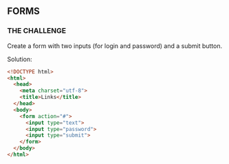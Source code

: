 ## FORMS

 ### THE CHALLENGE

Create a form with two inputs (for login and password) and a submit button.



Solution:

```html
<!DOCTYPE html>
<html>
  <head>
    <meta charset="utf-8">
    <title>Links</title>
  </head>
  <body>
    <form action="#">
      <input type="text">
      <input type="password">
      <input type="submit">
    </form>
  </body>
</html>
```

